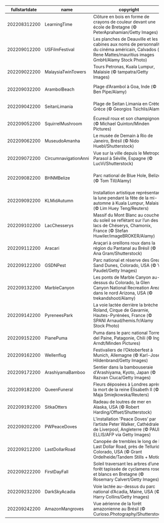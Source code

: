 |fullstartdate|name|copyright|title|image|
|--|--|--|--|--|
202208312200|LearningTime|Clôture en bois en forme de crayons de couleur devant une école de Bretagne (© PeterAprahamian/Getty Images)|C'est reparti pour un tour !|![](/fr-FR/2022/09/202208312200LearningTime.jpg)|
202209012200|USFilmFestival|Les planches de Deauville et les cabines aux noms de personnalités du cinéma américain, Calvados (© Rene Mattes/mauritius images GmbH/Alamy Stock Photo)|Action !|![](/fr-FR/2022/09/202209012200USFilmFestival.jpg)|
202209022200|MalaysiaTwinTowers|Tours Petronas, Kuala Lumpur, Malaisie (© tampatra/Getty Images)|La taille compte|![](/fr-FR/2022/09/202209022200MalaysiaTwinTowers.jpg)|
202209032200|ArambolBeach|Plage d’Arambol à Goa, Inde (© Ben Pipe/Alamy)|L'autre facette de l'Inde|![](/fr-FR/2022/09/202209032200ArambolBeach.jpg)|
202209042200|SeitanLimania|Plage de Seitan Limania en Crète, Grèce (© Georgios Tsichlis/Alamy)|Tout petit coin de paradis|![](/fr-FR/2022/09/202209042200SeitanLimania.jpg)|
202209052200|SquirrelMushroom|Écureuil roux et son champignon (© Michael Quinton/Minden Pictures)|Par ici la bonne soupe|![](/fr-FR/2022/09/202209052200SquirrelMushroom.jpg)|
202209062200|MuseudoAmanha|Le musée de Demain à Rio de Janeiro, Brésil (© Nido Huebl/Shutterstock)|Le musée de Demain|![](/fr-FR/2022/09/202209062200MuseudoAmanha.jpg)|
202209072200|CircumnavigationAnni|Vue sur la ville depuis le Metropol Parasol à Séville, Espagne (© LucVi/Shutterstock)|La Terre est ronde|![](/fr-FR/2022/09/202209072200CircumnavigationAnni.jpg)|
202209082200|BHNMBelize|Parc national de Blue Hole, Belize (© Tom Till/Alamy)|L’autre grande barrière de corail|![](/fr-FR/2022/09/202209082200BHNMBelize.jpg)|
202209092200|KLMidAutumn|Installation artistique représentant la lune pendant la fête de la mi-automne à Kuala Lumpur, Malaisie (© Lim Huey Teng/Reuters)|La lune à l’honneur|![](/fr-FR/2022/09/202209092200KLMidAutumn.jpg)|
202209102200|LacChesserys|Massif du Mont Blanc au coucher du soleil se reflétant sur l’un des lacs de Chéserys, Chamonix, France (© Stefan Huwiler/imageBROKER/Alamy)|Là où l’air est le plus pur|![](/fr-FR/2022/09/202209102200LacChesserys.jpg)|
202209112200|Aracari|Araçari à oreillons roux dans la région du Pantanal au Brésil (© Ana Gram/Shutterstock)|Comme un toucan|![](/fr-FR/2022/09/202209112200Aracari.jpg)|
202209122200|GSDNPest|Parc national et réserve des Great Sand Dunes, Colorado, USA (© Y Paudel/Getty Images)|Mer de sable|![](/fr-FR/2022/09/202209122200GSDNPest.jpg)|
202209132200|MarbleCanyon|Les ponts de Marble Canyon au-dessus du Colorado, la Glen Canyon National Recreation Area dans le nord Arizona, USA (© trekandshoot/Alamy)|Pas de problème pour traverser|![](/fr-FR/2022/09/202209132200MarbleCanyon.jpg)|
202209142200|PyreneesPark|La voie lactée derrière la brèche de Roland, Cirque de Gavarnie, Hautes-Pyrénées, France (© SPANI Arnaud/hemis.fr/Alamy Stock Photo)|Magie tombée du ciel|![](/fr-FR/2022/09/202209142200PyreneesPark.jpg)|
202209152200|PianePuma|Puma dans le parc national Torres del Paine, Patagonie, Chili (© Ingo Arndt/Minden Pictures)|Miaou !|![](/fr-FR/2022/09/202209152200PianePuma.jpg)|
202209162200|Wellenflug|Festivaliers de l’Oktoberfest à Munich, Allemagne (© Karl-Josef Hildenbrand/Getty Images)|Bien arrosé !|![](/fr-FR/2022/09/202209162200Wellenflug.jpg)|
202209172200|ArashiyamaBamboo|Sentier dans la bambouseraie d'Arashiyama, Kyoto, Japan (© Razvan Ciuca/Getty Images)|Forêt d’herbes|![](/fr-FR/2022/09/202209172200ArashiyamaBamboo.jpg)|
202209182200|QueenFuneral|Fleurs déposées à Londres après la mort de la reine Élisabeth II (© Maja Smiejkowska/Reuters)|Les adieux à la reine|![](/fr-FR/2022/09/202209182200QueenFuneral.jpg)|
202209192200|SitkaOtters|Radeau de loutres de mer en Alaska, USA (© Robert Harding/Offset/Shutterstock)|La meilleure sieste|![](/fr-FR/2022/09/202209192200SitkaOtters.jpg)|
202209202200|PWPeaceDoves|L’installation 'Peace Doves’ par l’artiste Peter Walker, Cathédrale de Liverpool, Angleterre (© PAUL ELLIS/AFP via Getty Images)|Des colombes pour la paix|![](/fr-FR/2022/09/202209202200PWPeaceDoves.jpg)|
202209212200|LastDollarRoad|Canopée de trembles le long de la Last Dollar Road, près de Telluride, Colorado, USA (© Grant Ordelheide/Tandem Stills + Motion)|Soleil automnal|![](/fr-FR/2022/09/202209212200LastDollarRoad.jpg)|
202209222200|FirstDayFall|Soleil traversant les arbres d’une forêt tapissée de cyclamens roses et blancs en Bretagne (© Rosemary Calvert/Getty Images)|Bye-bye l’été|![](/fr-FR/2022/09/202209222200FirstDayFall.jpg)|
202209232200|DarkSkyAcadia|Voie lactée au-dessus du parc national d’Acadia, Maine, USA (© Harry Collins/Getty Images)|Sans filtre|![](/fr-FR/2022/09/202209232200DarkSkyAcadia.jpg)|
202209242200|AmazonMangroves|Vue aérienne de la forêt amazonienne au Brésil (© Curioso.Photography/Shutterstock)|Ressource pour l’humanité|![](/fr-FR/2022/09/202209242200AmazonMangroves.jpg)|
